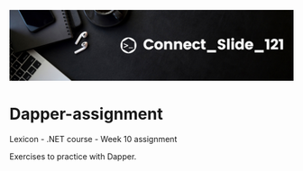 ![alt text](https://github.com/Connectslide121/Dapper-assignment/blob/master/Connect_banner_github.png)

# Dapper-assignment
Lexicon - .NET course - Week 10 assignment

Exercises to practice with Dapper.
